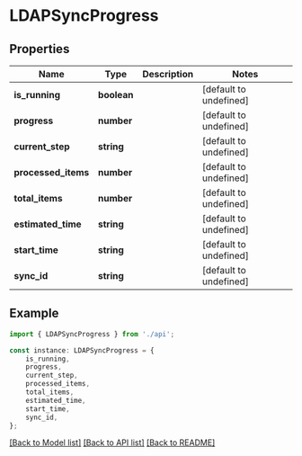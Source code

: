 # LDAPSyncProgress


## Properties

Name | Type | Description | Notes
------------ | ------------- | ------------- | -------------
**is_running** | **boolean** |  | [default to undefined]
**progress** | **number** |  | [default to undefined]
**current_step** | **string** |  | [default to undefined]
**processed_items** | **number** |  | [default to undefined]
**total_items** | **number** |  | [default to undefined]
**estimated_time** | **string** |  | [default to undefined]
**start_time** | **string** |  | [default to undefined]
**sync_id** | **string** |  | [default to undefined]

## Example

```typescript
import { LDAPSyncProgress } from './api';

const instance: LDAPSyncProgress = {
    is_running,
    progress,
    current_step,
    processed_items,
    total_items,
    estimated_time,
    start_time,
    sync_id,
};
```

[[Back to Model list]](../README.md#documentation-for-models) [[Back to API list]](../README.md#documentation-for-api-endpoints) [[Back to README]](../README.md)
